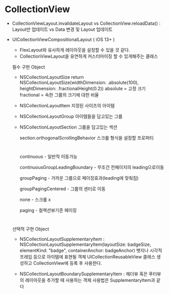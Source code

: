 # CollectionView

- CollectionViewLayout.invalidateLayout vs CollectionView.reloadData()
  :  Layout만 업데이트 vs Data 변경 및 Layout 업데이트

  
- UICollectionViewCompositionalLayout ( iOS 13+ )
  - FlexLayout와 유사하게 레이아웃을 설정할 수 있을 것 같다.
  - CollectionViewLayout을 유연하게 커스터마이징 할 수 있게해주는 클래스
    
  필수 구현 Object 
    - NSCollectionLayoutSize return NSCollectionLayoutSize(widthDimension: .absolute(100), heightDimension: .fractionalHeight(0.2))
      absolute = 고정 크기
      fractional = 속한 그룹의 크기에 대한 비율
      
    - NSCollectionLayoutItem 지정된 사이즈의 아이템
    
    - NSCollectionLayoutGroup 아이템들을 담고있는 그룹
    
    - NSCollectionLayoutSection 그룹을 담고있는 섹션
    
      section.orthogonalScrollingBehavior 스크롤 형식을 설정할 프로퍼티
      
      #
        continuous - 일반적 이동가능

        continuousGroupLeadingBoundary - 무조건 전페이지의 leading으로이동

        groupPaging - 가까운 그룹으로 페이징효과(leading에 맞춰짐)

        groupPagingCentered - 그룹의 센터로 이동

        none - 스크롤 x

        paging - 컬렉션뷰기준 페이징
        
      #  
      
  선택적 구현 Object
    - NSCollectionLayoutSupplementaryItem
      : NSCollectionLayoutSupplementaryItem(layoutSize: badgeSize, elementKind: "badge", containerAnchor: badgeAnchor)
        뱃지나 시각적 프레임 등으로 아이템에 표현될 객체
        UICollectionReusableView 클래스 생성하고 CollectionView에 등록 후 사용한다.
        
     
    - NSCollectionLayoutBoundarySupplementaryItem
      : 헤더뷰 혹은 푸터뷰의 레이아웃을 추가할 때 사용하는 객체
        사용법은 SupplementaryItem과 같다
        
    
        
